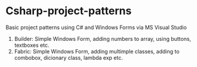 # Csharp-project-patterns
Basic project patterns using C# and Windows Forms via MS Visual Studio
1. Builder: Simple Windows Form, adding numbers to array, using buttons, textboxes etc.
2. Fabric:  Simple Windows Form, adding multimple classes, adding to combobox, dicionary class, lambda exp etc.
